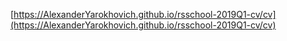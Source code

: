 [https://AlexanderYarokhovich.github.io/rsschool-2019Q1-cv/cv](https://AlexanderYarokhovich.github.io/rsschool-2019Q1-cv/cv)

